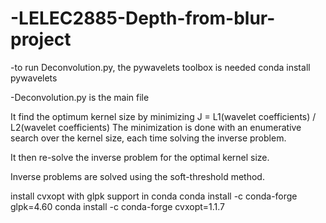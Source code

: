 # -LELEC2885-Depth-from-blur-project

-to run Deconvolution.py, the pywavelets toolbox is needed
conda install pywavelets

-Deconvolution.py is the main file

It find the optimum kernel size by minimizing J = L1(wavelet coefficients) / L2(wavelet coefficients)
The minimization is done with an enumerative search over the kernel size, each time solving the inverse problem.

It then re-solve the inverse problem for the optimal kernel size.

Inverse problems are solved using the soft-threshold method.


install cvxopt with glpk support in conda
conda install -c conda-forge glpk=4.60
conda install -c conda-forge cvxopt=1.1.7
